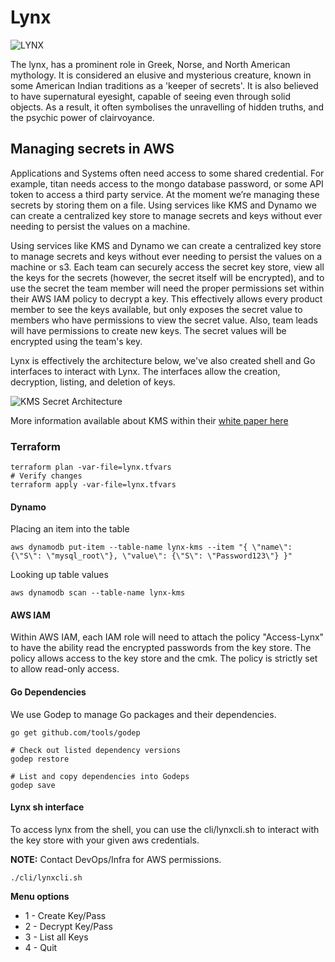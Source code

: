 # Lynx

![LYNX](https://upload.wikimedia.org/wikipedia/commons/4/4b/Lynx_du_Canada_.jpg)

The lynx, has a prominent role in Greek, Norse, and North American mythology. It is considered an elusive and mysterious creature, known in some American Indian traditions as a 'keeper of secrets'. It is also believed to have supernatural eyesight, capable of seeing even through solid objects. As a result, it often symbolises the unravelling of hidden truths, and the psychic power of clairvoyance.


## Managing secrets in AWS

Applications and Systems often need access to some shared credential. For example, titan needs access to the mongo database password, or some API token to access a third party service. At the moment we’re managing these secrets by storing them on a file. Using services like KMS and Dynamo we can create a centralized key store to manage secrets and keys without ever needing to persist the values on a machine.

Using services like KMS and Dynamo we can create a centralized key store to manage secrets and keys without ever needing to persist the values on a machine or s3. Each team can securely access the secret key store, view all the keys for the secrets (however, the secret itself will be encrypted), and to use the secret the team member will need the proper permissions set within their AWS IAM policy to decrypt a key. This effectively allows every product member to see the keys available, but only exposes the secret value to members who have permissions to view the secret value. Also, team leads will have permissions to create new keys. The secret values will be encrypted using the team's key.  

Lynx is effectively the architecture below, we've also created shell and Go interfaces to interact with Lynx. The interfaces allow the creation, decryption, listing, and deletion of keys.

![KMS Secret Architecture](https://s3.amazonaws.com/uploads.hipchat.com/102551/3053530/YURmeI0OIcLj8ta/upload.png)

More information available about KMS within their [white paper here](https://d0.awsstatic.com/whitepapers/KMS-Cryptographic-Details.pdf)

### Terraform

```
terraform plan -var-file=lynx.tfvars
# Verify changes
terraform apply -var-file=lynx.tfvars
```

#### Dynamo

Placing an item into the table

```
aws dynamodb put-item --table-name lynx-kms --item "{ \"name\": {\"S\": \"mysql_root\"}, \"value\": {\"S\": \"Password123\"} }"
```

Looking up table values

```
aws dynamodb scan --table-name lynx-kms
```

#### AWS IAM

Within AWS IAM, each IAM role will need to attach the policy "Access-Lynx" to have the ability read the encrypted passwords from the key store. The policy allows access to the key store and the cmk. The policy is strictly set to allow read-only access.

#### Go Dependencies
We use Godep to manage Go packages and their dependencies.

```
go get github.com/tools/godep

# Check out listed dependency versions
godep restore

# List and copy dependencies into Godeps
godep save
```

#### Lynx sh interface
To access lynx from the shell, you can use the cli/lynxcli.sh to interact with the key store with your given aws credentials.

**NOTE:** Contact DevOps/Infra for AWS permissions. 

```
./cli/lynxcli.sh
```
**Menu options**
- 1 - Create Key/Pass
- 2 - Decrypt Key/Pass
- 3 - List all Keys
- 4 - Quit
